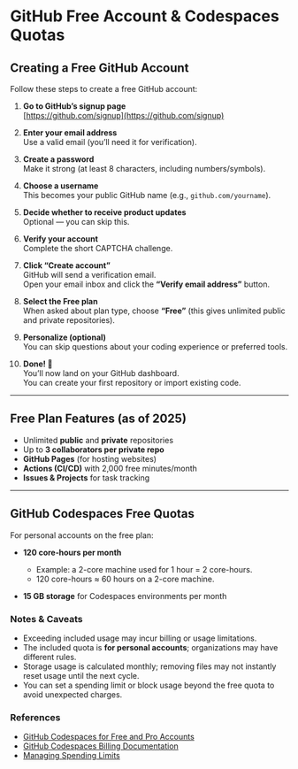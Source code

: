 # GitHub Free Account & Codespaces Quotas

## Creating a Free GitHub Account

Follow these steps to create a free GitHub account:

1. **Go to GitHub’s signup page**  
   [https://github.com/signup](https://github.com/signup)

2. **Enter your email address**  
   Use a valid email (you’ll need it for verification).

3. **Create a password**  
   Make it strong (at least 8 characters, including numbers/symbols).

4. **Choose a username**  
   This becomes your public GitHub name (e.g., `github.com/yourname`).

5. **Decide whether to receive product updates**  
   Optional — you can skip this.

6. **Verify your account**  
   Complete the short CAPTCHA challenge.

7. **Click “Create account”**  
   GitHub will send a verification email.  
   Open your email inbox and click the **“Verify email address”** button.

8. **Select the Free plan**  
   When asked about plan type, choose **“Free”** (this gives unlimited public and private repositories).

9. **Personalize (optional)**  
   You can skip questions about your coding experience or preferred tools.

10. **Done! 🎉**  
    You’ll now land on your GitHub dashboard.  
    You can create your first repository or import existing code.

---

## Free Plan Features (as of 2025)

- Unlimited **public** and **private** repositories  
- Up to **3 collaborators per private repo**  
- **GitHub Pages** (for hosting websites)  
- **Actions (CI/CD)** with 2,000 free minutes/month  
- **Issues & Projects** for task tracking  

---

## GitHub Codespaces Free Quotas

For personal accounts on the free plan:

- **120 core‑hours per month**  
  - Example: a 2-core machine used for 1 hour = 2 core-hours.  
  - 120 core-hours ≈ 60 hours on a 2-core machine.
  
- **15 GB storage** for Codespaces environments per month

### Notes & Caveats

- Exceeding included usage may incur billing or usage limitations.
- The included quota is **for personal accounts**; organizations may have different rules.
- Storage usage is calculated monthly; removing files may not instantly reset usage until the next cycle.
- You can set a spending limit or block usage beyond the free quota to avoid unexpected charges.

### References

- [GitHub Codespaces for Free and Pro Accounts](https://github.blog/changelog/2022-11-09-codespaces-for-free-and-pro-accounts/?utm_source=chatgpt.com)  
- [GitHub Codespaces Billing Documentation](https://docs.github.com/en/billing/managing-billing-for-your-products/about-billing-for-github-codespaces?utm_source=chatgpt.com)  
- [Managing Spending Limits](https://docs.github.com/en/enterprise-cloud@latest/billing/managing-billing-for-your-products/managing-billing-for-github-codespaces/managing-the-spending-limit-for-github-codespaces?utm_source=chatgpt.com)

